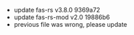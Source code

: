 - update fas-rs v3.8.0 9369a72
- update fas-rs-mod v2.0 19886b6
- previous file was wrong, please update
